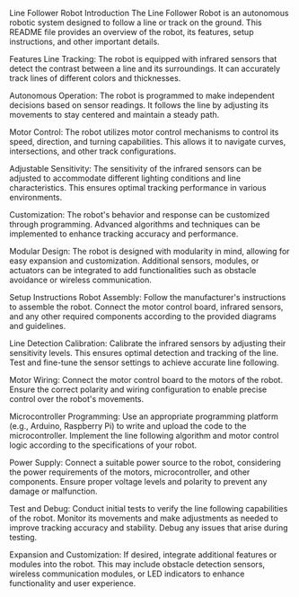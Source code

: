 Line Follower Robot
Introduction
The Line Follower Robot is an autonomous robotic system designed to follow a line or track on the ground. This README file provides an overview of the robot, its features, setup instructions, and other important details.

Features
Line Tracking: The robot is equipped with infrared sensors that detect the contrast between a line and its surroundings. It can accurately track lines of different colors and thicknesses.

Autonomous Operation: The robot is programmed to make independent decisions based on sensor readings. It follows the line by adjusting its movements to stay centered and maintain a steady path.

Motor Control: The robot utilizes motor control mechanisms to control its speed, direction, and turning capabilities. This allows it to navigate curves, intersections, and other track configurations.

Adjustable Sensitivity: The sensitivity of the infrared sensors can be adjusted to accommodate different lighting conditions and line characteristics. This ensures optimal tracking performance in various environments.

Customization: The robot's behavior and response can be customized through programming. Advanced algorithms and techniques can be implemented to enhance tracking accuracy and performance.

Modular Design: The robot is designed with modularity in mind, allowing for easy expansion and customization. Additional sensors, modules, or actuators can be integrated to add functionalities such as obstacle avoidance or wireless communication.

Setup Instructions
Robot Assembly: Follow the manufacturer's instructions to assemble the robot. Connect the motor control board, infrared sensors, and any other required components according to the provided diagrams and guidelines.

Line Detection Calibration: Calibrate the infrared sensors by adjusting their sensitivity levels. This ensures optimal detection and tracking of the line. Test and fine-tune the sensor settings to achieve accurate line following.

Motor Wiring: Connect the motor control board to the motors of the robot. Ensure the correct polarity and wiring configuration to enable precise control over the robot's movements.

Microcontroller Programming: Use an appropriate programming platform (e.g., Arduino, Raspberry Pi) to write and upload the code to the microcontroller. Implement the line following algorithm and motor control logic according to the specifications of your robot.

Power Supply: Connect a suitable power source to the robot, considering the power requirements of the motors, microcontroller, and other components. Ensure proper voltage levels and polarity to prevent any damage or malfunction.

Test and Debug: Conduct initial tests to verify the line following capabilities of the robot. Monitor its movements and make adjustments as needed to improve tracking accuracy and stability. Debug any issues that arise during testing.

Expansion and Customization: If desired, integrate additional features or modules into the robot. This may include obstacle detection sensors, wireless communication modules, or LED indicators to enhance functionality and user experience.
